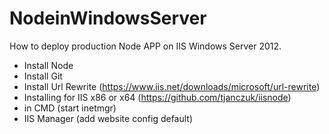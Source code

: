 # NodeinWindowsServer
How to deploy production Node APP on IIS Windows Server 2012.

- Install Node
- Install Git
- Install Url Rewrite (https://www.iis.net/downloads/microsoft/url-rewrite)
- Installing for IIS x86 or x64 (https://github.com/tjanczuk/iisnode)
- in CMD (start inetmgr)
- IIS Manager (add website config default)
